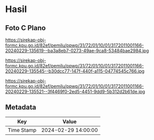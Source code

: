# Hasil

## Foto C Plano

https://sirekap-obj-formc.kpu.go.id/82ef/pemilu/ppwp/31/72/01/10/01/3172011001166-20240229-135619--ba3a8eb7-0273-49ae-9ca8-53484bae2984.jpg

https://sirekap-obj-formc.kpu.go.id/82ef/pemilu/ppwp/31/72/01/10/01/3172011001166-20240229-135545--b30dcc77-147f-440f-a115-04774545c766.jpg

https://sirekap-obj-formc.kpu.go.id/82ef/pemilu/ppwp/31/72/01/10/01/3172011001166-20240229-135521--3f4469f0-2ed5-4451-9dd9-5b312d2b61de.jpg


## Metadata

| Key        | Value               |
| ---------- | ------------------- |
| Time Stamp | 2024-02-29 14:00:00 |



